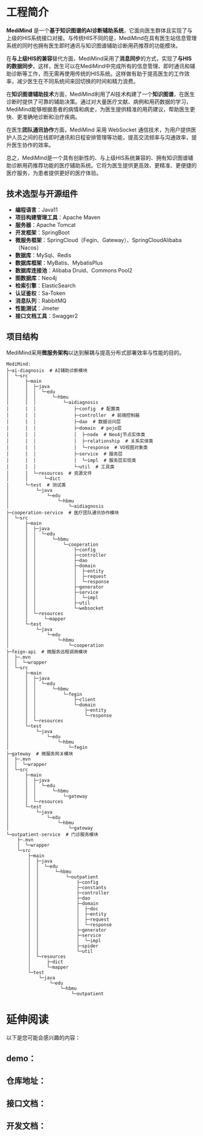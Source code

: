# 工程简介

**MediMind** 是一个**基于知识图谱的AI诊断辅助系统**，它面向医生群体且实现了与上级的HIS系统接口对接。与传统HIS不同的是，MediMind在具有医生站信息管理系统的同时也拥有医生即时通讯与知识图谱辅助诊断用药推荐的功能模块。

在**与上级HIS的兼容**替代方面，MediMind采用了**消息同步**的方式，实现了**与HIS的数据同步**。这样，医生可以在MediMind中完成所有的信息管理、即时通讯和辅助诊断等工作，而无需再使用传统的HIS系统。这样做有助于提高医生的工作效率，减少医生在不同系统间来回切换的时间和精力浪费。

在**知识图谱辅助技术**方面，MediMind利用了AI技术构建了一个**知识图谱**，在医生诊断时提供了可靠的辅助决策。通过对大量医疗文献、病例和用药数据的学习，MediMind能够根据患者的病情和病史，为医生提供精准的用药建议，帮助医生更快、更准确地诊断和治疗疾病。

在医生**团队通讯协作**方面，MediMind 采用 WebSocket 通信技术，为用户提供医护人员之间的在线即时通讯和日程安排管理等功能，提高交流频率与沟通效率，提升医生协作的效率。

总之，MediMind是一个具有创新性的、与上级HIS系统兼容的、拥有知识图谱辅助诊断用药推荐功能的医疗辅助系统。它将为医生提供更高效、更精准、更便捷的医疗服务，为患者提供更好的医疗体验。

## 技术选型与开源组件
* **编程语言**：Java11
* **项目构建管理工具**：Apache Maven
* **服务器**：Apache Tomcat
* **开发框架**：SpringBoot
* **微服务框架**：SpringCloud（Fegin、Gateway）、SpringCloudAlibaba（Nacos）
* **数据库**：MySql、Redis
* **数据库框架**：MyBatis、MybatisPlus
* **数据库连接池**：Alibaba Druid、Commons Pool2
* **图数据库**：Neo4j
* **检索引擎**：ElasticSearch
* **认证鉴权**：Sa-Token
* **消息队列**：RabbitMQ
* **性能测试**：Jmeter
* **接口文档工具**：Swagger2

## 项目结构
MediMind采用**微服务架构**以达到解耦与提高分布式部署效率与性能的目的。

~~~
MediMind:
├─ai-diagnosis  # AI辅助诊断模块
│  └─src
│      ├─main
│      │  ├─java
│      │  │  └─edu
│      │  │      └─hbmu
│      │  │          └─aidiagnosis
│      │  │              ├─config  # 配置类
│      │  │              ├─controller  # 前端控制器
│      │  │              ├─dao  # 数据访问层
│      │  │              ├─domain  # pojo层
│      │  │              │  ├─node  # Neo4j节点实体类
│      │  │              │  ├─relationship  # 关系实体类
│      │  │              │  └─response  # VO视图对象类
│      │  │              ├─service  # 服务层
│      │  │              │  └─impl  # 服务层实现类
│      │  │              └─util  # 工具类
│      │  └─resources  # 资源文件
│      │      └─dict
│      └─test  # 测试类
│          └─java
│              └─edu
│                  └─hbmu
│                      └─aidiagnosis
├─cooperation-service  # 医疗团队通讯协作模块
│  └─src
│      ├─main
│      │  ├─java
│      │  │  └─edu
│      │  │      └─hbmu
│      │  │          └─cooperation
│      │  │              ├─config
│      │  │              ├─controller
│      │  │              ├─dao
│      │  │              ├─domain
│      │  │              │  ├─entity
│      │  │              │  ├─request
│      │  │              │  └─response
│      │  │              ├─generator
│      │  │              ├─service
│      │  │              │  └─impl
│      │  │              ├─util
│      │  │              └─websocket
│      │  └─resources
│      │      └─mapper
│      └─test
│          └─java
│              └─edu
│                  └─hbmu
│                      └─cooperation
├─feign-api  # 微服务远程调用模块
│  ├─.mvn
│  │  └─wrapper
│  └─src
│      ├─main
│      │  ├─java
│      │  │  └─edu
│      │  │      └─hbmu
│      │  │          └─fegin
│      │  │              ├─client
│      │  │              └─domain
│      │  │                  ├─entity
│      │  │                  └─response
│      │  └─resources
│      └─test
│          └─java
│              └─edu
│                  └─hbmu
│                      └─fegin
├─gateway  # 微服务网关模块
│  ├─.mvn
│  │  └─wrapper
│  └─src
│      ├─main
│      │  ├─java
│      │  │  └─edu
│      │  │      └─hbmu
│      │  │          └─gateway
│      │  └─resources
│      └─test
│          └─java
│              └─edu
│                  └─hbmu
│                      └─gateway
└─outpatient-service  # 门诊服务模块
    ├─.mvn
    │  └─wrapper
    └─src
        ├─main
        │  ├─java
        │  │  └─edu
        │  │      └─hbmu
        │  │          └─outpatient
        │  │              ├─config
        │  │              ├─constants
        │  │              ├─controller
        │  │              ├─dao
        │  │              ├─domain
        │  │              │  ├─doc
        │  │              │  ├─entity
        │  │              │  ├─request
        │  │              │  └─response
        │  │              ├─generator
        │  │              ├─service
        │  │              │  └─impl
        │  │              ├─spider
        │  │              └─util
        │  └─resources
        │      ├─dict
        │      └─mapper
        └─test
            └─java
                └─edu
                    └─hbmu
                        └─outpatient
~~~

# 延伸阅读
以下是您可能会感兴趣的内容：

## demo：

## 仓库地址：

## 接口文档：

## 开发文档：
